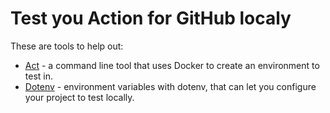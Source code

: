 # Test you Action for GitHub localy

These are tools to help out:
- [Act](https://github.com/nektos/act) - a command line tool that uses Docker to create an environment to test in.
- [Dotenv](https://github.com/motdotla/dotenv) - environment variables with dotenv, that can let you configure your project to test locally.
